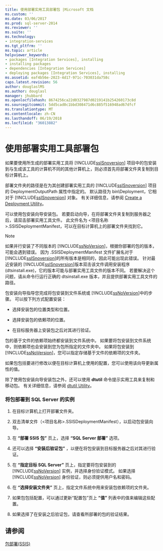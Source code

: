 ```yaml
---
title: 使用部署实用工具部署包 |Microsoft 文档
ms.custom: ''
ms.date: 03/06/2017
ms.prod: sql-server-2014
ms.reviewer: ''
ms.suite: ''
ms.technology:
- integration-services
ms.tgt_pltfrm: ''
ms.topic: article
helpviewer_keywords:
- packages [Integration Services], installing
- installing packages
- dependencies [Integration Services]
- deploying packages [Integration Services], installing
ms.assetid: eaf4b56e-2023-4d17-971c-703031da758c
caps.latest.revision: 56
author: douglaslMS
ms.author: douglasl
manager: jhubbard
ms.openlocfilehash: 8674256ca22d0327987d0219141b254260173c8d
ms.sourcegitcommit: 5dd5cad0c1bbd308471d6c885f516948ad67dfcf
ms.translationtype: MT
ms.contentlocale: zh-CN
ms.lasthandoff: 06/19/2018
ms.locfileid: "36013882"
---
```

# <a name="deploy-packages-by-using-the-deployment-utility"></a>使用部署实用工具部署包
  如果要使用所生成的部署实用工具将 [!INCLUDE[ssISnoversion](../includes/ssisnoversion-md.md)] 项目中的包安装到与生成该工具的计算机不同的其他计算机上，则必须首先将部署文件夹复制到目标计算机上。  
  
 部署文件夹的路径是在为其创建部署实用工具的 [!INCLUDE[ssISnoversion](../includes/ssisnoversion-md.md)] 项目的 DeploymentOutputPath 属性中指定的。 默认路径为 bin\Deployment，它相对于 [!INCLUDE[ssISnoversion](../includes/ssisnoversion-md.md)] 对象。 有关详细信息，请参阅 [Create a Deployment Utility](../../2014/integration-services/create-a-deployment-utility.md)。  
  
 可以使用包安装向导安装包。 若要启动向导，在将部署文件夹复制到服务器之后，请双击部署实用工具文件。 此文件名为 \<项目名称>.SSISDeploymentManifest，可以在目标计算机上的部署文件夹找到它。  
  
> [!NOTE]  
>  如果并行安装了不同版本的 [!INCLUDE[ssNoVersion](../includes/ssnoversion-md.md)]，根据你部署的包的版本，可能会遇到错误。 因为 .SSISDeploymentManifest 文件扩展名对于 [!INCLUDE[ssISnoversion](../includes/ssisnoversion-md.md)]的所有版本是相同的，因此可能出现此错误。 针对最近安装的 [!INCLUDE[ssISnoversion](../includes/ssisnoversion-md.md)]版本双击该文件调用安装程序 (dtsinstall.exe)，它的版本可能与部署实用工具文件的版本不同。 若要解决这个问题，请从命令行运行正确的 dtsinstall.exe 版本，并且提供部署实用工具文件的路径。  
  
 包安装向导指导您完成将包安装到文件系统或 [!INCLUDE[ssNoVersion](../includes/ssnoversion-md.md)]中的步骤。 可以按下列方式配置安装：  
  
-   选择安装包的位置类型和位置。  
  
-   选择安装包的依赖项的位置。  
  
-   在目标服务器上安装包之后对其进行验证。  
  
 包的基于文件的依赖项始终都安装到文件系统中。 如果要将包安装到文件系统中，则依赖项也会安装到您为包所指定的文件夹中。 如果将包安装到 [!INCLUDE[ssNoVersion](../includes/ssnoversion-md.md)]，您可以指定存储基于文件的依赖项的文件夹。  
  
 如果包包括要进行修改以便在目标计算机上使用的配置，您可以使用该向导更新属性的值。  
  
 除了使用包安装向导安装包之外，还可以使用 **dtutil** 命令提示实用工具来复制和移动包。 有关详细信息，请参阅 [dtutil Utility](dtutil-utility.md)。  
  
### <a name="to-deploy-packages-to-an-instance-of-sql-server"></a>将包部署到 SQL Server 的实例  
  
1.  在目标计算机上打开部署文件夹。  
  
2.  双击清单文件（\<项目名称>.SSISDeploymentManifest），以启动包安装向导。  
  
3.  在 **“部署 SSIS 包”** 页上，选择 **“SQL Server 部署”** 选项。  
  
4.  还可以选择 **“安装后验证包”** ，以便在将包安装到目标服务器之后对其进行验证。  
  
5.  在 **“指定目标 SQL Server”** 页上，指定要将包安装到的 [!INCLUDE[ssNoVersion](../includes/ssnoversion-md.md)] 实例，并选择身份验证模式。 如果选择 [!INCLUDE[ssNoVersion](../includes/ssnoversion-md.md)] 身份验证，则必须提供用户名和密码。  
  
6.  在 **“选择安装文件夹”** 页上，指定文件系统中用来安装包依赖项的文件夹。  
  
7.  如果包包括配置，可以通过更新“配置包”页上 **“值”** 列表中的值来编辑这些配置。  
  
8.  如果选择了在安装之后验证包，请查看所部署的包的验证结果。  
  
## <a name="see-also"></a>请参阅  
 [包部署&#40;SSIS&#41;](packages/legacy-package-deployment-ssis.md)  
  
  